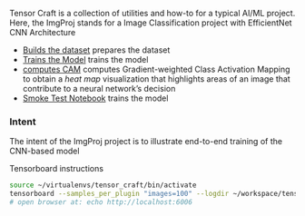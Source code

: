 Tensor Craft is a collection of utilities and how-to for a typical AI/ML project.  
Here, the ImgProj stands for a Image Classification project with EfficientNet CNN Architecture

* [Builds the dataset](img_dataset_prep.ipynb) prepares the dataset
* [Trains the Model](img_classifier.ipynb) trains the model
* [computes CAM](img_grad_cam.ipynb) computes Gradient-weighted Class Activation Mapping to obtain a *heat map* visualization that highlights areas of an image that contribute to a neural network’s decision
* [Smoke Test Notebook](img_smoke_tester.ipynb) trains the model

### Intent
The intent of the ImgProj project is to illustrate end-to-end training of the CNN-based model

Tensorboard instructions
```bash
source ~/virtualenvs/tensor_craft/bin/activate
tensorboard --samples_per_plugin "images=100" --logdir ~/workspace/tensor_craft/tensorboard.run --bind_all --port 6006 --reuse_port True serve
# open browser at: echo http://localhost:6006
```
